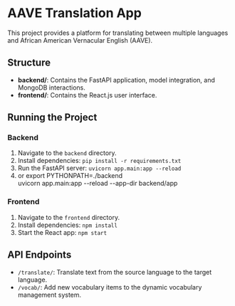 # AAVE Translation App

This project provides a platform for translating between multiple languages and African American Vernacular English (AAVE).

## Structure

- **backend/**: Contains the FastAPI application, model integration, and MongoDB interactions.
- **frontend/**: Contains the React.js user interface.

## Running the Project

### Backend

1. Navigate to the `backend` directory.
2. Install dependencies: `pip install -r requirements.txt`
3. Run the FastAPI server: `uvicorn app.main:app --reload`
4. or export PYTHONPATH=./backend  
   uvicorn app.main:app --reload --app-dir backend/app

### Frontend

1. Navigate to the `frontend` directory.
2. Install dependencies: `npm install`
3. Start the React app: `npm start`

## API Endpoints

- `/translate/`: Translate text from the source language to the target language.
- `/vocab/`: Add new vocabulary items to the dynamic vocabulary management system.

